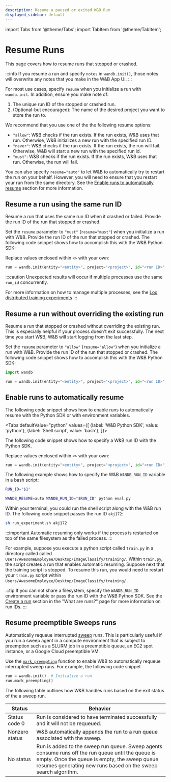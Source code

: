 ```yaml
---
description: Resume a paused or exited W&B Run
displayed_sidebar: default
---
```

import Tabs from '@theme/Tabs';
import TabItem from '@theme/TabItem';

# Resume Runs

<head>
  <title>Resume W&B Runs</title>
</head>

This page covers how to resume runs that stopped or crashed. 

:::info
If you resume a run and specify `notes` in `wandb.init()`, those notes will overwrite any notes that you make in the W&B App UI.
:::

For most use cases, specify `resume` when you initialize a run with `wandb.init`. In addition, ensure you make note of:

1. The unique run ID of the stopped or crashed run.
2. (Optional-but encouraged): The name of the desired project you want to store the run to.

We recommend that you use one of the the following resume options:

- `"allow"`:  W&B checks if the run exists. If the run exists, W&B uses that run. Otherwise, W&B initializes a new run with the specified run ID. 
- `"never"`: W&B checks if the run exists. If the run exists, the run will fail. Otherwise, W&B will start a new run with the specified run id.
- `"must"`: W&B checks if the run exists. If the run exists, W&B uses that run. Otherwise, the run will fail.

You can also specify `resume="auto"` to let W&B to automatically try to restart the run on your behalf. However, you will need to ensure that you restart your run from the same directory. See the [Enable runs to automatically resume](#enable-runs-to-automatically-resume) section for more information.


## Resume a run using the same run ID
Resume a run that uses the same run ID when it crashed or failed. Provide the run ID of the run that stopped or crashed.

Set the `resume` parameter to `"must"` (`resume="must"`) when you initialize a run with W&B. Provide the run ID of the run that stopped or crashed. The following code snippet shows how to accomplish this with the W&B Python SDK:

Replace values enclosed within `<>` with your own:

```python
run = wandb.init(entity="<entity>", project="<project>", id="<run ID>", resume="must")
```

:::caution
Unexpected results will occur if multiple processes use the same `run_id` concurrently. 


For more information on  how to manage multiple processes, see the [Log distributed training experiments](../track/log/distributed-training.md) 
:::

## Resume a run without overriding the existing run
Resume a run that stopped or crashed without overriding the existing run. This is especially helpful if your process doesn't exit successfully. The next time you start W&B, W&B will start logging from the last step.

Set the `resume` parameter to `"allow"` (`resume="allow"`) when you initialize a run with W&B. Provide the run ID of the run that stopped or crashed. The following code snippet shows how to accomplish this with the W&B Python SDK:

```python
import wandb

run = wandb.init(entity="<entity>", project="<project>", id="<run ID>", resume="allow")
```


## Enable runs to automatically resume 
The following code snippet shows how to enable runs to automatically resume with the Python SDK or with environment variables. 

<Tabs
  defaultValue="python"
  values={[
    {label: 'W&B Python SDK', value: 'python'},
    {label: 'Shell script', value: 'bash'},
  ]}>
  <TabItem value="python">

The following code snippet shows how to specify a W&B run ID with the Python SDK. 

Replace values enclosed within `<>` with your own:

```python
run = wandb.init(entity="<entity>", project="<project>", id="<run ID>", resume="auto")
```

  </TabItem>
  <TabItem value="bash">

The following example shows how to specify the W&B `WANDB_RUN_ID` variable in a bash script: 

```bash title="run_experiment.sh"
RUN_ID="$1"

WANDB_RESUME=auto WANDB_RUN_ID="$RUN_ID" python eval.py
```
Within your terminal, you could run the shell script along with the W&B run ID. The following code snippet passes the run ID `akj172`: 

```bash
sh run_experiment.sh akj172 
```

  </TabItem>
</Tabs>

:::important
Automatic resuming only works if the process is restarted on top of the same filesystem as the failed process. 
:::

For example, suppose you execute a python script called `train.py` in a directory called called `Users/AwesomeEmployee/Desktop/ImageClassify/training/`. Within `train.py`, the script creates a run that enables automatic resuming. Suppose next that the training script is stopped.  To resume this run, you would need to restart your `train.py` script within `Users/AwesomeEmployee/Desktop/ImageClassify/training/` .


:::tip
If you can not share a filesystem, specify the `WANDB_RUN_ID` environment variable or pass the run ID with the W&B Python SDK. See the [Create a run](./intro.md#create-a-run) section in the "What are runs?" page for more information on run IDs.
:::





## Resume preemptible Sweeps runs
Automatically requeue interrupted [sweep](../sweeps/intro.md) runs. This is particularly useful if you run a sweep agent in a compute environment that is subject to preemption such as a SLURM job in a preemptible queue, an EC2 spot instance, or a Google Cloud preemptible VM.

Use the [`mark_preempting`](../../ref/python/run.md#markpreempting) function to enable W&B to automatically requeue interrupted sweep runs. For example, the following code snippet

```python
run = wandb.init()  # Initialize a run
run.mark_preempting()
```
The following table outlines how W&B handles runs based on the exit status of the a sweep run.

|Status| Behavior |
|------| ---------|
|Status code 0| Run is considered to have terminated successfully and it will not be requeued.  |
|Nonzero status| W&B automatically appends the run to a run queue associated with the sweep.|
|No status| Run is added to the sweep run queue. Sweep agents consume runs off the run queue until the queue is empty. Once the queue is empty, the sweep queue resumes generating new runs based on the sweep search algorithm.|




